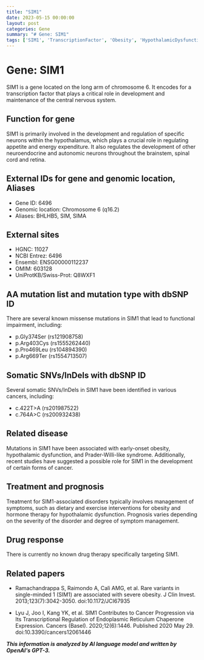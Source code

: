 ```yaml
---
title: "SIM1"
date: 2023-05-15 00:00:00
layout: post
categories: Gene
summary: "# Gene: SIM1"
tags: ['SIM1', 'TranscriptionFactor', 'Obesity', 'HypothalamicDysfunction', 'Cancer', 'Mutation', 'Treatment', 'Prognosis']
---
```


# Gene: SIM1

SIM1 is a gene located on the long arm of chromosome 6. It encodes for a transcription factor that plays a critical role in development and maintenance of the central nervous system.

## Function for gene

SIM1 is primarily involved in the development and regulation of specific neurons within the hypothalamus, which plays a crucial role in regulating appetite and energy expenditure. It also regulates the development of other neuroendocrine and autonomic neurons throughout the brainstem, spinal cord and retina.

## External IDs for gene and genomic location, Aliases

- Gene ID: 6496
- Genomic location: Chromosome 6 (q16.2)
- Aliases: BHLHB5, SIM, SIMA

## External sites

- HGNC: 11027
- NCBI Entrez: 6496
- Ensembl: ENSG00000112237
- OMIM: 603128
- UniProtKB/Swiss-Prot: Q8WXF1

## AA mutation list and mutation type with dbSNP ID

There are several known missense mutations in SIM1 that lead to functional impairment, including:

- p.Gly374Ser (rs121908758)
- p.Arg403Cys (rs1555262440)
- p.Pro469Leu (rs104894390)
- p.Arg669Ter (rs1554713507)

## Somatic SNVs/InDels with dbSNP ID

Several somatic SNVs/InDels in SIM1 have been identified in various cancers, including:

- c.422T>A (rs201987522)
- c.764A>C (rs200932438)

## Related disease

Mutations in SIM1 have been associated with early-onset obesity, hypothalamic dysfunction, and Prader-Willi-like syndrome. Additionally, recent studies have suggested a possible role for SIM1 in the development of certain forms of cancer.

## Treatment and prognosis

Treatment for SIM1-associated disorders typically involves management of symptoms, such as dietary and exercise interventions for obesity and hormone therapy for hypothalamic dysfunction. Prognosis varies depending on the severity of the disorder and degree of symptom management.

## Drug response

There is currently no known drug therapy specifically targeting SIM1.

## Related papers

- Ramachandrappa S, Raimondo A, Calì AMG, et al. Rare variants in single-minded 1 (SIM1) are associated with severe obesity. J Clin Invest. 2013;123(7):3042-3050. doi:10.1172/JCI67935

- Lyu J, Joo I, Kang YK, et al. SIM1 Contributes to Cancer Progression via Its Transcriptional Regulation of Endoplasmic Reticulum Chaperone Expression. Cancers (Basel). 2020;12(6):1446. Published 2020 May 29. doi:10.3390/cancers12061446

**_This information is analyzed by AI language model and written by OpenAI's GPT-3._**